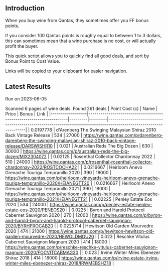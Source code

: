 ## Introduction

When you buy wine from Qantas, they sometimes offer you FF bonus points. 

If you consider 100 Qantas points is roughly equal to between 1 to 3 dollars, this can sometimes mean that a wine purchase is no cost, or will actually profit the buyer.

This quick script allows you to quickly find all good deals, and sort by Bonus Point to Cost Value.

Links will be copied to your clipboard for easier navigation.

## Latest Results

Run on 2023-06-05

Scanned 6 pages of wine deals.
Found 261 deals
|   Point Cost (c) | Name                                                               |   Price |   Bonus | Link                                                                                                              |
|------------------|--------------------------------------------------------------------|---------|---------|-------------------------------------------------------------------------------------------------------------------|
|        0.0197778 | d'Arenberg The Swinging Malaysian Shiraz 2010 Back Vintage Release |     534 |   27000 | https://wine.qantas.com/p/darenberg-darenberg-the-swinging-malaysian-shiraz-2010-back-vintage-release/DARSWISHR10 |
|        0.021     | Australian Reds The Big Dozen                                      |     630 |   30000 | https://wine.qantas.com/p/australian-reds-the-big-dozen/MIX2304072                                                |
|        0.02125   | Rosenthal Collector Chardonnay 2022                                |     510 |   24000 | https://wine.qantas.com/p/rosenthal-rosenthal-collector-chardonnay-2022/ROSTCOCHA22                               |
|        0.0216667 | Heirloom Anevo Grenache Touriga Tempranillo 2020                   |     390 |   18000 | https://wine.qantas.com/p/heirloom-vineyards-heirloom-anevo-grenache-touriga-tempranillo-2020/HEIANEGTT20         |
|        0.0216667 | Heirloom Anevo Grenache Touriga Tempranillo 2021                   |     390 |   18000 | https://wine.qantas.com/p/heirloom-vineyards-heirloom-anevo-grenache-touriga-tempranillo-2021/HEIANEGTT21         |
|        0.02225   | Penley Estate Eos 2020                                             |     534 |   24000 | https://wine.qantas.com/p/penley-estate-penley-estate-eos-2020/PENEOS20                                           |
|        0.0225    | Byron and Harold Protocol Cabernet Sauvignon 2020                  |     270 |   12000 | https://wine.qantas.com/p/byron-and-harold-byron-and-harold-protocol-cabernet-sauvignon-2020/BYRHPROCAB20         |
|        0.0225714 | Hewitson Old Garden Mourvedre 2020                                 |     474 |   21000 | https://wine.qantas.com/p/hewitson-hewitson-old-garden-mourvedre-2020/HEWOLDMOU20                                 |
|        0.023     | Reschke Vitulus Cabernet Sauvignon Magnum 2020                     |     414 |   18000 | https://wine.qantas.com/p/reschke-reschke-vitulus-cabernet-sauvignon-magnum-2020/FOCVITCABMAG20                   |
|        0.023     | Irvine Winter Miles Ebenezer Shiraz 2018                           |     414 |   18000 | https://wine.qantas.com/p/irvine-estate-irvine-winter-miles-ebenezer-shiraz-2018/IRWMEBSHZ18                      |

